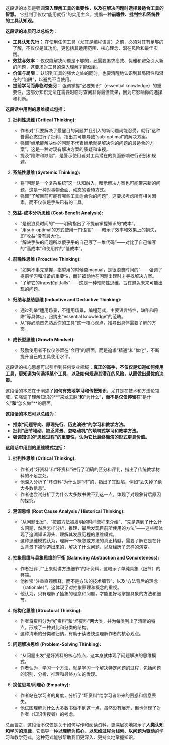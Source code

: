 这段话的本质是强调**深入理解工具的重要性，以及在解决问题时选择最适合工具的智慧。** 它批判了仅仅“能用就行”的实用主义，提倡一种**前瞻性、批判性和系统性的工具认知观。**

**这段话的本质可以总结为：**

- **工具认知先行：** 在使用任何工具（尤其是编程语言）之前，必须对其有足够的了解，不仅仅是其功能，更包括其适用范围、核心理念、潜在风险和最佳实践。
- **效益与效率：** 仅仅能解决问题是不够的，还需要追求高效、优雅和避免引入新的问题，这要求对工具的深入理解才能做到。
- **价值与局限：** 认识到工具的强大之处的同时，也要清醒地认识到其局限性和潜在的“陷阱”，以避免不当使用。
- **提前学习而非临时查阅：** 强调掌握“必要知识”（essential knowledge）的重要性，这部分知识无法在需要时临时查阅获得最佳效果，因为它影响你的选择和判断。

**这段话中用到的思维模式包括：**

1. **批判性思维 (Critical Thinking):**
    
    - 作者对“只要解决了最醒目的问题并且引入的新问题尚能忍受，就行”这种普遍心态进行了批判，指出其可能导致“sub-optimal”的解决方案。
    - 强调“继承能解决你的问题不代表继承就是解决你的问题的最适合的方案”，这是一种对现有解决方案的质疑和审视。
    - 提及“陷阱和缺陷”，是警示使用者对工具潜在的负面影响进行识别和规避。
2. **系统性思维 (Systemic Thinking):**
    
    - 将“问题是一个复杂系统”这一认知融入，暗示解决方案也可能带来新的问题，这是一种对事物全面、动态的看待方式。
    - 强调“了解目前可能有哪些工具适合你的问题”，这要求考虑所有相关因素，而不仅仅是手头已有的工具。
3. **效益-成本分析思维 (Cost-Benefit Analysis):**
    
    - “是很浪费时间的”——明确指出了不提前掌握知识的“成本”。
    - “用sub-optimal的方式使用一门语言”——暗示了效率和效果上的损失，即“收益”没有最大化。
    - “解决手头的问题所以傻乎乎的自己写了一堆代码”——对比了自己编写的“高成本”和使用库的“低成本”。
4. **前瞻性思维 (Proactive Thinking):**
    
    - “如果不事先掌握，指望用的时候查manual，是很浪费时间的”——强调了提前学习和准备的重要性，而非被动地在问题出现时才寻找解决方案。
    - “了解它的traps和pitfalls”——这是一种预防性思维，旨在避免未来可能出现的问题。
5. **归纳与总结思维 (Inductive and Deductive Thinking):**
    
    - 通过列举“适用场景，不适用场景，编程范式，主要语言特性，缺陷和陷阱”等具体点，归纳出“essential knowledge”的范畴。
    - 从“你必须首先熟悉你的工具”这一核心观点，推导出具体需要了解的方面。
6. **成长型思维 (Growth Mindset):**
    
    - 鼓励使用者不仅仅停留在“会用”的层面，而是追求“精通”和“优化”，不断提升自己的工具使用水平。

这段话的核心思想可以引申到任何专业领域：**真正的高手，不仅仅是知道如何使用工具，更知道为何选择某个工具，以及如何规避其潜在的风险，从而做出最优的决策。**

这段话的本质在于阐述了**如何有效地学习和传授知识**，尤其是在技术和方法论领域。它强调了理解知识的**“来龙去脉”**和**“为什么”**，而不是仅仅停留在**“是什么”**和**“怎么做”**的层面。

**这段话的本质可以总结为：**

- **推崇“问题导向、原理先行、历史演进”的学习和教学方法。**
- **批判“细节堆砌、缺乏背景、忽略动机”的填鸭式学习和教学方法。**
- **强调知识的“思维过程”的重要性，认为它比最终简洁的形式更具价值。**

**这段话中用到的思维模式包括：**

1. **批判性思维 (Critical Thinking):**
    
    - 作者对“好资料”和“坏资料”进行了明确的区分和评判，指出了传统教学材料的不足之处。
    - 他深入分析了“坏资料”为什么是“坏”的，指出了其缺陷，例如“丢失掉了绝大多数信息”。
    - 作者也尝试分析了为什么大多数书做不到这一点，体现了对现象背后原因的探究。
2. **溯源思维 (Root Cause Analysis / Historical Thinking):**
    
    - “从问题出发”、“按照方法被发明的时间流程来介绍”、“先是遇到了什么什么问题，然后怎样分析，推理，最后发现目前所使用的方法”——这些都体现了追溯知识源头、理解其发展历程的思维模式。
    - 这种思维模式认为，理解一个概念或方法的真正精髓，需要了解它是在什么背景下被创造出来的，解决了什么问题，以及经历了怎样的演变。
3. **抽象思维与具象思维的平衡 (Balancing Abstraction and Concreteness):**
    
    - 作者批评了“上来就讲方法细节”的坏资料，这暗示了单纯具象（细节）的弊端。
    - 他推崇“注重直观解释，而不是方法的技术细节”，以及“方法背后的理念（rationale）”，这体现了对抽象原理和概念的重视。
    - 他认为，只有理解了抽象的理念和问题，才能更好地掌握具象的方法和细节。
4. **结构化思维 (Structural Thinking):**
    
    - 作者将资料分为“好资料”和“坏资料”两大类，并为每类列出了清晰的特点，形成了一种对比和分类的结构。
    - 这种清晰的分类和归纳，有助于读者快速理解作者的核心观点。
5. **问题解决思维 (Problem-Solving Thinking):**
    
    - “从问题出发”是好资料的核心特点，这本身就体现了问题解决的思维模式。
    - 作者认为，学习一个方法，就是学习一个解决特定问题的过程，包括问题的识别、分析、推理和最终方法的发现。
6. **换位思考/同理心 (Empathy):**
    
    - 作者站在学习者的角度，分析了“坏资料”给学习者带来的困惑和信息丢失。
    - 他试图理解为什么大多数书做不到这一点，虽然没有展开，但也体现了对作者（知识传授者）的考虑。

总而言之，这段话不仅仅是关于如何写作和阅读资料，更深层次地揭示了**人类认知和学习的规律**。它倡导一种**以理解为核心、以思维过程为线索、以问题为驱动**的学习和教学范式，这种范式能够帮助我们更深入、更持久地掌握知识。